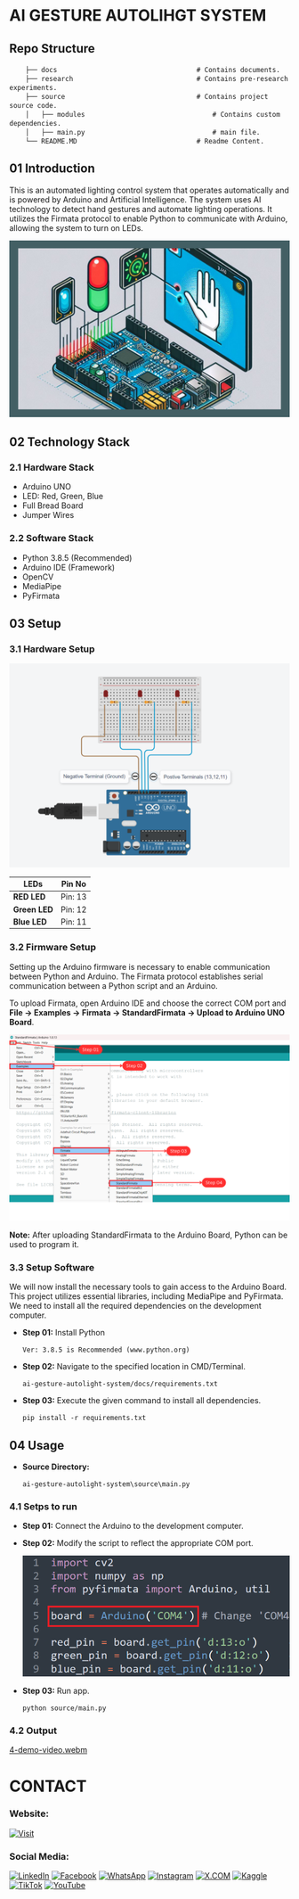 # AI GESTURE AUTOLIHGT SYSTEM

## Repo Structure

```
    ├── docs                                   # Contains documents.
    ├── research                               # Contains pre-research experiments.
    ├── source                                 # Contains project source code.
    │   ├── modules                                # Contains custom dependencies.  
    │   ├── main.py                                # main file.
    └── README.MD                              # Readme Content.
```

## 01 Introduction

This is an automated lighting control system that operates automatically and is powered by Arduino and Artificial Intelligence. The system uses AI technology to detect hand gestures and automate lighting operations. It utilizes the Firmata protocol to enable Python to communicate with Arduino, allowing the system to turn on LEDs.

![Circuit Diagram](docs/media/0-banner-image.png)

## 02 Technology Stack

### 2.1 Hardware Stack

- Arduino UNO
- LED: Red, Green, Blue
- Full Bread Board
- Jumper Wires

### 2.2 Software Stack

- Python 3.8.5 (Recommended)
- Arduino IDE (Framework)
- OpenCV
- MediaPipe
- PyFirmata

## 03 Setup

### 3.1 Hardware Setup

![Circuit Diagram](docs/media/1-circuit-diagram.png)

| LEDs          | Pin No  |
| ------------- | ------- |
| **RED LED**   | Pin: 13 |
| **Green LED** | Pin: 12 |
| **Blue LED**  | Pin: 11 |

### 3.2 Firmware Setup

Setting up the Arduino firmware is necessary to enable communication between Python and Arduino. The Firmata protocol establishes serial communication between a Python script and an Arduino.

To upload Firmata, open Arduino IDE and choose the correct COM port and **File -> Examples -> Firmata -> StandardFirmata -> Upload to Arduino UNO Board**.

![Firmware Setup](docs/media/2-firmware-setup.png)

**Note:** After uploading StandardFirmata to the Arduino Board, Python can be used to program it.

### 3.3 Setup Software

We will now install the necessary tools to gain access to the Arduino Board. This project utilizes essential libraries, including MediaPipe and PyFirmata. We need to install all the required dependencies on the development computer.

- **Step 01:** Install Python

  ```
  Ver: 3.8.5 is Recommended (www.python.org)
  ```

- **Step 02:** Navigate to the specified location in CMD/Terminal.

  ```
  ai-gesture-autolight-system/docs/requirements.txt
  ```

- **Step 03:** Execute the given command to install all dependencies.

  ```
  pip install -r requirements.txt
  ```

## 04 Usage

- **Source Directory:**

  ```
  ai-gesture-autolight-system\source\main.py
  ```

### 4.1 Setps to run

- **Step 01:** Connect the Arduino to the development computer.

- **Step 02:** Modify the script to reflect the appropriate COM port.

  ![Change COM Port](docs/media/3-change-com-port.png)

- **Step 03:** Run app.

  ```
  python source/main.py
  ```

### 4.2 Output

[4-demo-video.webm](https://github.com/gunarakulangunaretnam/ai-gesture-autolight-system/assets/45822509/f6cc8c83-8e73-4ddd-b1c7-ea6e21f696ff)

# CONTACT

### Website: 

[![Visit](https://img.shields.io/badge/Visit%3A%20www.gunarakulan.info-%23E01E5A?style=flat&logo=realm&logoColor=white)](https://www.gunarakulan.info)

### Social Media:

[![LinkedIn](https://img.shields.io/badge/-LinkedIn-0A66C2?style=for-the-badge&logo=linkedin&logoColor=white)](https://www.linkedin.com/in/gunarakulangunaretnam)
[![Facebook](https://img.shields.io/badge/-Facebook-196dcc?style=for-the-badge&logo=facebook&logoColor=white)](https://www.facebook.com/gunarakulangunaretnam)
[![WhatsApp](https://img.shields.io/badge/-WhatsApp-07a647?style=for-the-badge&logo=whatsapp&logoColor=white)](https://wa.me/94740001141?text=WhatsApp%3A%20%2B9740001141)
[![Instagram](https://img.shields.io/badge/-Instagram-bd3651?style=for-the-badge&logo=instagram&logoColor=white)](https://www.instagram.com/gunarakulangunaretnam)
[![X.COM](https://img.shields.io/badge/-X.COM-0066ff?style=for-the-badge&logo=x&logoColor=white)](https://x.com/gunarakulangr)
[![Kaggle](https://img.shields.io/badge/-Kaggle-3295bd?style=for-the-badge&logo=kaggle&logoColor=white)](https://www.kaggle.com/gunarakulangr)
[![TikTok](https://img.shields.io/badge/-TikTok-579ea3?style=for-the-badge&logo=tiktok&logoColor=white)](https://www.tiktok.com/@gunarakulangunaretnam)
[![YouTube](https://img.shields.io/badge/-YouTube-a82121?style=for-the-badge&logo=youtube&logoColor=white)](https://www.youtube.com/channel/UCjMOdgHFAjAdBKiqV8y2Tww)
